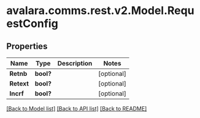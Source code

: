 
# avalara.comms.rest.v2.Model.RequestConfig

## Properties

Name | Type | Description | Notes
------------ | ------------- | ------------- | -------------
**Retnb** | **bool?** |  | [optional] 
**Retext** | **bool?** |  | [optional] 
**Incrf** | **bool?** |  | [optional] 

[[Back to Model list]](../README.md#documentation-for-models)
[[Back to API list]](../README.md#documentation-for-api-endpoints)
[[Back to README]](../README.md)

